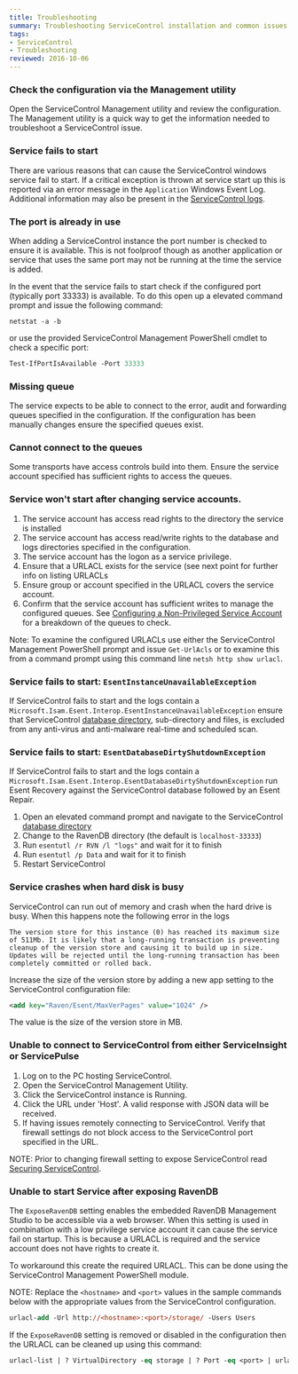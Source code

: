 ```yaml
---
title: Troubleshooting
summary: Troubleshooting ServiceControl installation and common issues
tags:
- ServiceControl
- Troubleshooting
reviewed: 2016-10-06
---
```



### Check the configuration via the Management utility

Open the ServiceControl Management utility and review the configuration. The Management utility is a quick way to get the information needed to troubleshoot a ServiceControl issue.


### Service fails to start

There are various reasons that can cause the ServiceControl windows service fail to start. If a critical exception is thrown at service start up this is reported via an error message in the `Application` Windows Event Log. Additional information may also be present in the [ServiceControl logs](logging.md). 

### The port is already in use

When adding a ServiceControl instance the port number is checked to ensure it is available. This is not foolproof though as another application or service that uses the same port may not be running at the time the service is added.

In the event that the service fails to start check if the configured port (typically port 33333) is available. To do this open up a elevated command prompt and issue the following command:

```dos
netstat -a -b
```
or use the provided ServiceControl Management PowerShell cmdlet to check a specific port: 

```ps
Test-IfPortIsAvailable -Port 33333

```


### Missing queue

The service expects to be able to connect to the error, audit and forwarding queues specified in the configuration. If the configuration has been manually changes ensure the specified queues exist. 


### Cannot connect to the queues

Some transports have access controls build into them. Ensure the service account specified has sufficient rights to access the queues.


### Service won't start after changing service accounts.

 1. The service account has access read rights to the directory the service is installed
 1. The service account has access read/write rights to the database and logs directories specified in the configuration.
 1. The service account has the logon as a service privilege.
 1. Ensure that a URLACL exists for the service (see next point for further info on listing URLACLs
 1. Ensure group or account specified in the URLACL covers the service account.
 1. Confirm that the service account has sufficient writes to manage the configured queues. See [Configuring a Non-Privileged Service Account](configure-non-privileged-service-account.md) for a breakdown of the queues to check.


Note: To examine the configured URLACLs use either the ServiceControl Management PowerShell prompt and issue `Get-UrlAcls` or to examine this from a command prompt using this command line `netsh http show urlacl`.


### Service fails to start: `EsentInstanceUnavailableException`

If ServiceControl fails to start and the logs contain a `Microsoft.Isam.Esent.Interop.EsentInstanceUnavailableException` ensure that ServiceControl [database directory](configure-ravendb-location.md), sub-directory and files, is excluded from any anti-virus and anti-malware real-time and scheduled scan.


### Service fails to start: `EsentDatabaseDirtyShutdownException`

If ServiceControl fails to start and the logs contain a `Microsoft.Isam.Esent.Interop.EsentDatabaseDirtyShutdownException` run Esent Recovery against the ServiceControl database followed by an Esent Repair.

 1. Open an elevated command prompt and navigate to the ServiceControl [database directory](configure-ravendb-location.md)
 1. Change to the RavenDB directory (the default is `localhost-33333`)
 1. Run `esentutl /r RVN /l "logs"` and wait for it to finish
 1. Run `esentutl /p Data` and wait for it to finish
 1. Restart ServiceControl


### Service crashes when hard disk is busy

ServiceControl can run out of memory and crash when the hard drive is busy. When this happens note the following error in the logs

```no-highlight
The version store for this instance (0) has reached its maximum size of 511Mb. It is likely that a long-running transaction is preventing cleanup of the version store and causing it to build up in size. Updates will be rejected until the long-running transaction has been completely committed or rolled back.
```

Increase the size of the version store by adding a new app setting to the ServiceControl configuration file:

```xml
<add key="Raven/Esent/MaxVerPages" value="1024" />
```

The value is the size of the version store in MB.


### Unable to connect to ServiceControl from either ServiceInsight or ServicePulse

 1. Log on to the PC hosting ServiceControl.
 1. Open the ServiceControl Management Utility.
 1. Click the ServiceControl instance is Running.
 1. Click the URL under 'Host'. A valid response with JSON data will be received.
 1. If having issues remotely connecting to ServiceControl. Verify that firewall settings do not block access to the ServiceControl port specified in the URL.

NOTE: Prior to changing firewall setting to expose ServiceControl read [Securing ServiceControl](securing-servicecontrol.md).


### Unable to start Service after exposing RavenDB

The `ExposeRavenDB` setting enables the embedded RavenDB Management Studio to be accessible via a web browser.
When this setting is used in combination with a low privilege service account it can cause the service fail on startup.
This is because a URLACL is required and the service account does not have rights to create it.

To workaround this create the required URLACL. This can be done using the ServiceControl Management PowerShell module. 

NOTE: Replace the `<hostname>` and `<port>` values in the sample commands below with the appropriate values from the ServiceControl configuration.

```ps
urlacl-add -Url http://<hostname>:<port>/storage/ -Users Users
```

If the `ExposeRavenDB` setting is removed or disabled in the configuration then the URLACL can be cleaned up using this command:

```ps
urlacl-list | ? VirtualDirectory -eq storage | ? Port -eq <port> | urlacl-delete
``` 